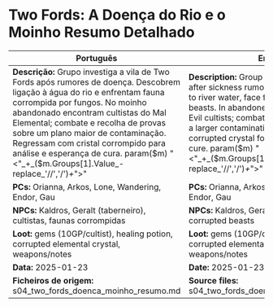 # Two Fords: A Doença do Rio e o Moinho  Resumo Detalhado

| Português | English |
|-----------|---------|
| **Descrição:** Grupo investiga a vila de Two Fords após rumores de doença. Descobrem ligação à água do rio e enfrentam fauna corrompida por fungos. No moinho abandonado encontram cultistas do Mal Elemental; combate e recolha de provas sobre um plano maior de contaminação. Regressam com cristal corrompido para análise e esperança de cura. param($m) "<"_+_($m.Groups[1].Value_-replace_'//','/')_+_">"  | **Description:** Group investigates Two Fords after sickness rumors. Discover connection to river water, face fungus-corrupted beasts. In abandoned mill, find Elemental Evil cultists; combat and collect evidence of a larger contamination plot. Return with corrupted crystal for analysis and hope of cure. param($m) "<"_+_($m.Groups[1].Value_-replace_'//','/')_+_">"  |
| **PCs:** Orianna, Arkos, Lone, Wandering, Endor, Gau | **PCs:** Orianna, Arkos, Lone, Wandering, Endor, Gau |
| **NPCs:** Kaldros, Geralt (taberneiro), cultistas, faunas corrompidas | **NPCs:** Kaldros, Geralt (innkeeper), cultists, corrupted beasts |
| **Loot:** gems (10GP/cultist), healing potion, corrupted elemental crystal, weapons/notes | **Loot:** gems (10GP/cultist), healing potion, corrupted elemental crystal, weapons/notes |
| **Data:** 2025-01-23 | **Date:** 2025-01-23 |
| **Ficheiros de origem:** s04_two_fords_doenca_moinho_resumo.md | **Source files:** s04_two_fords_doenca_moinho_resumo.md |

























